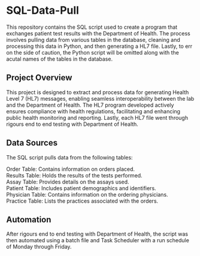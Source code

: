 # SQL-Data-Pull
This repository contains the SQL script used to create a program that exchanges patient test results with the Department of Health. The process involves pulling data from various tables in the database, cleaning and processing this data in Python, and then generating a HL7 file.  Lastly, to err on the side of caution, the Python script will be omitted along with the acutal names of the tables in the database.

## Project Overview
This project is designed to extract and process data for generating Health Level 7 (HL7) messages, enabling seamless interoperability between the lab and the Department of Health. The HL7 program developed actively ensures compliance with health regulations, facilitating and enhancing public health monitoring and reporting. Lastly, each HL7 file went through rigours end to end testing with Department of Health. 

##  Data Sources
The SQL script pulls data from the following tables:

Order Table: Contains information on orders placed.<br/>
Results Table: Holds the results of the tests performed.<br/>
Assay Table: Provides details on the assays used.<br/>
Patient Table: Includes patient demographics and identifiers.<br/>
Physician Table: Contains information on the ordering physicians.<br/>
Practice Table: Lists the practices associated with the orders.<br/>

## Automation
After rigours end to end testing with Department of Health, the script was then automated using a batch file and Task Scheduler with a run schedule of Monday through Friday. 
